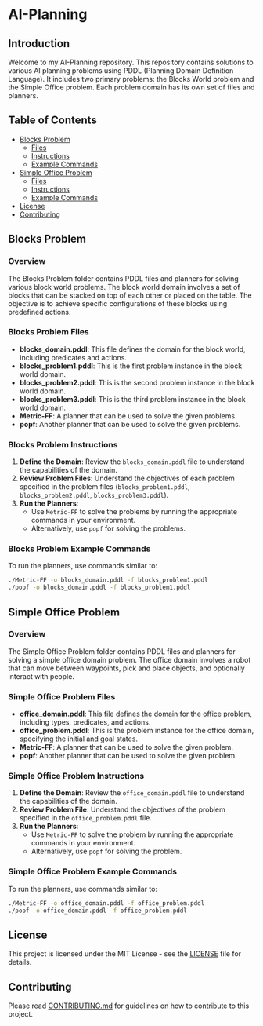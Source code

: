 

# AI-Planning

## Introduction
Welcome to my AI-Planning repository. This repository contains solutions to various AI planning problems using PDDL (Planning Domain Definition Language). It includes two primary problems: the Blocks World problem and the Simple Office problem. Each problem domain has its own set of files and planners.

## Table of Contents
- [Blocks Problem](#blocks-problem)
  - [Files](#blocks-problem-files)
  - [Instructions](#blocks-problem-instructions)
  - [Example Commands](#blocks-problem-example-commands)
- [Simple Office Problem](#simple-office-problem)
  - [Files](#simple-office-problem-files)
  - [Instructions](#simple-office-problem-instructions)
  - [Example Commands](#simple-office-problem-example-commands)
- [License](#license)
- [Contributing](#contributing)

## Blocks Problem

### Overview
The Blocks Problem folder contains PDDL files and planners for solving various block world problems. The block world domain involves a set of blocks that can be stacked on top of each other or placed on the table. The objective is to achieve specific configurations of these blocks using predefined actions.

### Blocks Problem Files
- **blocks_domain.pddl**: This file defines the domain for the block world, including predicates and actions.
- **blocks_problem1.pddl**: This is the first problem instance in the block world domain.
- **blocks_problem2.pddl**: This is the second problem instance in the block world domain.
- **blocks_problem3.pddl**: This is the third problem instance in the block world domain.
- **Metric-FF**: A planner that can be used to solve the given problems.
- **popf**: Another planner that can be used to solve the given problems.

### Blocks Problem Instructions
1. **Define the Domain**: Review the `blocks_domain.pddl` file to understand the capabilities of the domain.
2. **Review Problem Files**: Understand the objectives of each problem specified in the problem files (`blocks_problem1.pddl`, `blocks_problem2.pddl`, `blocks_problem3.pddl`).
3. **Run the Planners**:
   - Use `Metric-FF` to solve the problems by running the appropriate commands in your environment.
   - Alternatively, use `popf` for solving the problems.

### Blocks Problem Example Commands
To run the planners, use commands similar to:
```bash
./Metric-FF -o blocks_domain.pddl -f blocks_problem1.pddl
./popf -o blocks_domain.pddl -f blocks_problem1.pddl
```

## Simple Office Problem

### Overview
The Simple Office Problem folder contains PDDL files and planners for solving a simple office domain problem. The office domain involves a robot that can move between waypoints, pick and place objects, and optionally interact with people.

### Simple Office Problem Files
- **office_domain.pddl**: This file defines the domain for the office problem, including types, predicates, and actions.
- **office_problem.pddl**: This is the problem instance for the office domain, specifying the initial and goal states.
- **Metric-FF**: A planner that can be used to solve the given problem.
- **popf**: Another planner that can be used to solve the given problem.

### Simple Office Problem Instructions
1. **Define the Domain**: Review the `office_domain.pddl` file to understand the capabilities of the domain.
2. **Review Problem File**: Understand the objectives of the problem specified in the `office_problem.pddl` file.
3. **Run the Planners**:
   - Use `Metric-FF` to solve the problem by running the appropriate commands in your environment.
   - Alternatively, use `popf` for solving the problem.

### Simple Office Problem Example Commands
To run the planners, use commands similar to:
```bash
./Metric-FF -o office_domain.pddl -f office_problem.pddl
./popf -o office_domain.pddl -f office_problem.pddl
```

## License
This project is licensed under the MIT License - see the [LICENSE](LICENSE) file for details.

## Contributing
Please read [CONTRIBUTING.md](CONTRIBUTING.md) for guidelines on how to contribute to this project.

